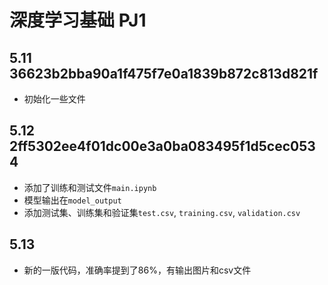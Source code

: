 # 深度学习基础 PJ1
## 5.11 36623b2bba90a1f475f7e0a1839b872c813d821f
- 初始化一些文件

## 5.12 2ff5302ee4f01dc00e3a0ba083495f1d5cec0534
- 添加了训练和测试文件`main.ipynb`
- 模型输出在`model_output`
- 添加测试集、训练集和验证集`test.csv`, `training.csv`, `validation.csv`

## 5.13
- 新的一版代码，准确率提到了86%，有输出图片和csv文件